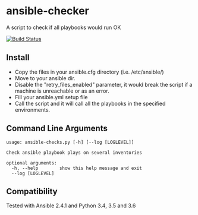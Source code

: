 # ansible-checker
A script to check if all playbooks would run OK

[![Build Status](https://travis-ci.org/sebastiendarocha/ansible-checker.svg?branch=master)](https://travis-ci.org/sebastiendarocha/ansible-checker)

## Install

* Copy the files in your ansible.cfg directory (i.e. /etc/ansible/)
* Move to your ansible dir.
* Disable the "retry\_files\_enabled" parameter, it would break the script if a machine is unreachable or as an error.
* Fill your ansible.yml setup file
* Call the script and it will call all the playbooks in the specified environments.

## Command Line Arguments

```
usage: ansible-checks.py [-h] [--log [LOGLEVEL]]

Check ansible playbook plays on several inventories

optional arguments:
  -h, --help        show this help message and exit
  --log [LOGLEVEL]
```

## Compatibility

Tested with Ansible 2.4.1 and Python 3.4, 3.5 and 3.6
